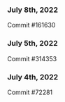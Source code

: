 ### July 8th, 2022

Commit #161630

### July 5th, 2022

Commit #314353


### July 4th, 2022

Commit #72281
